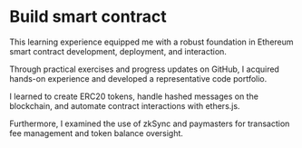 # Build smart contract

This learning experience equipped me with a robust foundation in Ethereum smart contract development, deployment, and interaction. 

Through practical exercises and progress updates on GitHub, I acquired hands-on experience and developed a representative code portfolio. 

I learned to create ERC20 tokens, handle hashed messages on the blockchain, and automate contract interactions with ethers.js. 

Furthermore, I examined the use of zkSync and paymasters for transaction fee management and token balance oversight.
